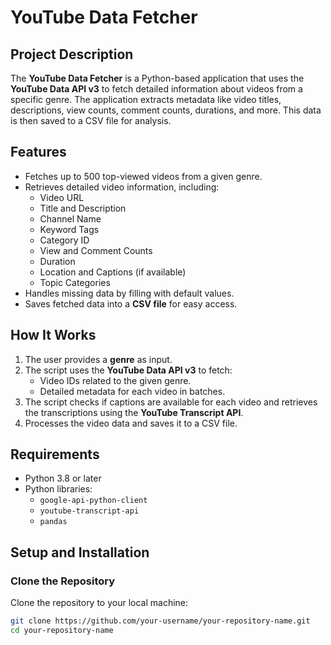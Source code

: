 # YouTube Data Fetcher
## Project Description
The **YouTube Data Fetcher** is a Python-based application that uses the **YouTube Data API v3** to fetch detailed information about videos from a specific genre. The application extracts metadata like video titles, descriptions, view counts, comment counts, durations, and more. This data is then saved to a CSV file for analysis.
## Features
- Fetches up to 500 top-viewed videos from a given genre.
- Retrieves detailed video information, including:
  - Video URL
  - Title and Description
  - Channel Name
  - Keyword Tags
  - Category ID
  - View and Comment Counts
  - Duration
  - Location and Captions (if available)
  - Topic Categories
- Handles missing data by filling with default values.
- Saves fetched data into a **CSV file** for easy access.
## How It Works
1. The user provides a **genre** as input.
2. The script uses the **YouTube Data API v3** to fetch:
   - Video IDs related to the given genre.
   - Detailed metadata for each video in batches.
3. The script checks if captions are available for each video and retrieves the transcriptions using the **YouTube Transcript API**.
4. Processes the video data and saves it to a CSV file.
## Requirements
- Python 3.8 or later
- Python libraries:
  - `google-api-python-client`
  - `youtube-transcript-api`
  - `pandas`
## Setup and Installation
### Clone the Repository
Clone the repository to your local machine:
```bash
git clone https://github.com/your-username/your-repository-name.git
cd your-repository-name

